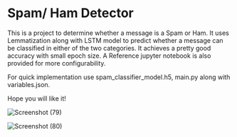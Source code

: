 # Spam/ Ham Detector
This is a  project to determine whether a message is a Spam or Ham. It uses Lemmatization along with LSTM model to predict whether a message can be 
classified in either of the two categories. It achieves a pretty good accuracy with small epoch size.
A Reference jupyter notebook is also provided for more configurability.

For quick implementation use spam_classifier_model.h5, main.py along with variables.json.

Hope you will like it!

![Screenshot (79)](https://github.com/Enthusiast101/SpamDetector/assets/89479662/7d09a5ae-09d8-4249-ad38-194914d70abf)


![Screenshot (80)](https://github.com/Enthusiast101/SpamDetector/assets/89479662/a282ae91-f8fc-41f9-874c-388923e3dda5)
